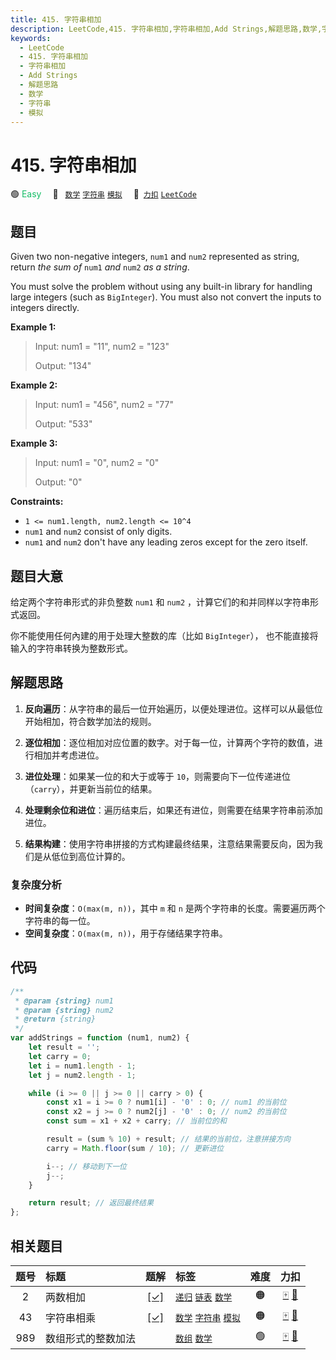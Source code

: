 ```yaml
---
title: 415. 字符串相加
description: LeetCode,415. 字符串相加,字符串相加,Add Strings,解题思路,数学,字符串,模拟
keywords:
  - LeetCode
  - 415. 字符串相加
  - 字符串相加
  - Add Strings
  - 解题思路
  - 数学
  - 字符串
  - 模拟
---
```


# 415. 字符串相加

🟢 <font color=#15bd66>Easy</font>&emsp; 🔖&ensp; [`数学`](/tag/math.md) [`字符串`](/tag/string.md) [`模拟`](/tag/simulation.md)&emsp; 🔗&ensp;[`力扣`](https://leetcode.cn/problems/add-strings) [`LeetCode`](https://leetcode.com/problems/add-strings)

## 题目

Given two non-negative integers, `num1` and `num2` represented as string,
return _the sum of_ `num1` _and_ `num2` _as a string_.

You must solve the problem without using any built-in library for handling
large integers (such as `BigInteger`). You must also not convert the inputs to
integers directly.

**Example 1:**

> Input: num1 = "11", num2 = "123"
>
> Output: "134"

**Example 2:**

> Input: num1 = "456", num2 = "77"
>
> Output: "533"

**Example 3:**

> Input: num1 = "0", num2 = "0"
>
> Output: "0"

**Constraints:**

- `1 <= num1.length, num2.length <= 10^4`
- `num1` and `num2` consist of only digits.
- `num1` and `num2` don't have any leading zeros except for the zero itself.

## 题目大意

给定两个字符串形式的非负整数 `num1` 和 `num2` ，计算它们的和并同样以字符串形式返回。

你不能使用任何內建的用于处理大整数的库（比如 `BigInteger`）， 也不能直接将输入的字符串转换为整数形式。

## 解题思路

1. **反向遍历**：从字符串的最后一位开始遍历，以便处理进位。这样可以从最低位开始相加，符合数学加法的规则。

2. **逐位相加**：逐位相加对应位置的数字。对于每一位，计算两个字符的数值，进行相加并考虑进位。

3. **进位处理**：如果某一位的和大于或等于 `10`，则需要向下一位传递进位（`carry`），并更新当前位的结果。

4. **处理剩余位和进位**：遍历结束后，如果还有进位，则需要在结果字符串前添加进位。

5. **结果构建**：使用字符串拼接的方式构建最终结果，注意结果需要反向，因为我们是从低位到高位计算的。

### 复杂度分析

- **时间复杂度**：`O(max(m, n))`，其中 `m` 和 `n` 是两个字符串的长度。需要遍历两个字符串的每一位。
- **空间复杂度**：`O(max(m, n))`，用于存储结果字符串。

## 代码

```javascript
/**
 * @param {string} num1
 * @param {string} num2
 * @return {string}
 */
var addStrings = function (num1, num2) {
	let result = '';
	let carry = 0;
	let i = num1.length - 1;
	let j = num2.length - 1;

	while (i >= 0 || j >= 0 || carry > 0) {
		const x1 = i >= 0 ? num1[i] - '0' : 0; // num1 的当前位
		const x2 = j >= 0 ? num2[j] - '0' : 0; // num2 的当前位
		const sum = x1 + x2 + carry; // 当前位的和

		result = (sum % 10) + result; // 结果的当前位，注意拼接方向
		carry = Math.floor(sum / 10); // 更新进位

		i--; // 移动到下一位
		j--;
	}

	return result; // 返回最终结果
};
```

## 相关题目

<!-- prettier-ignore -->
| 题号 | 标题 | 题解 | 标签 | 难度 | 力扣 |
| :------: | :------ | :------: | :------ | :------: | :------: |
| 2 | 两数相加 | [[✓]](/problem/0002.md) |  [`递归`](/tag/recursion.md) [`链表`](/tag/linked-list.md) [`数学`](/tag/math.md) | 🟠 | [🀄️](https://leetcode.cn/problems/add-two-numbers) [🔗](https://leetcode.com/problems/add-two-numbers) |
| 43 | 字符串相乘 | [[✓]](/problem/0043.md) |  [`数学`](/tag/math.md) [`字符串`](/tag/string.md) [`模拟`](/tag/simulation.md) | 🟠 | [🀄️](https://leetcode.cn/problems/multiply-strings) [🔗](https://leetcode.com/problems/multiply-strings) |
| 989 | 数组形式的整数加法 |  |  [`数组`](/tag/array.md) [`数学`](/tag/math.md) | 🟢 | [🀄️](https://leetcode.cn/problems/add-to-array-form-of-integer) [🔗](https://leetcode.com/problems/add-to-array-form-of-integer) |